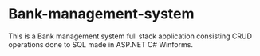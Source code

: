 # Bank-management-system
This is a Bank management system full stack application consisting CRUD operations done to SQL made in ASP.NET C# Winforms.
